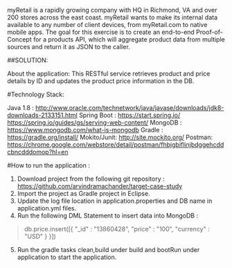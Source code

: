myRetail is a rapidly growing company with HQ in Richmond, VA and over 200 stores across the east coast. myRetail wants to make its internal data available to any number of client devices, from myRetail.com to native mobile apps. 
The goal for this exercise is to create an end-to-end Proof-of-Concept for a products API, which will aggregate product data from multiple sources and return it as JSON to the caller. 

##SOLUTION:

About the application:
This RESTful service retrieves product and price details by ID and updates the product price information in the DB.

#Technology Stack:

Java 1.8 : http://www.oracle.com/technetwork/java/javase/downloads/jdk8-downloads-2133151.html
Spring Boot : https://start.spring.io/ https://spring.io/guides/gs/serving-web-content/
MongoDB : https://www.mongodb.com/what-is-mongodb
Gradle : https://gradle.org/install/
Mokito/Junit: http://site.mockito.org/
Postman: https://chrome.google.com/webstore/detail/postman/fhbjgbiflinjbdggehcddcbncdddomop?hl=en

#How to run the application :

1) Download project from the following git repository : https://github.com/arvindramachander/target-case-study
2) Import the project as Gradle project in Eclipse.
3) Update the log file location in application.properties and DB name in application.yml files.
4) Run the following DML Statement to insert data into MongoDB :
> db.price.insert([{ "_id" : "13860428", "price" : "100", "currency" : "USD" } }])
5) Run the gradle tasks clean,build under build and bootRun under application to start the application.



 
